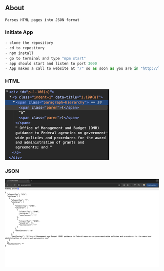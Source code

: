 ## About
```
Parses HTML pages into JSON format
```

### Initiate App
```js
- clone the repository
- cd to repository
- npm install
- go to terminal and type "npm start"
- app should start and listen to port 3000
- App makes a call to website at "/" so as soon as you are in "http://localhost:3000/", it should starting parsing the page and display JSON format for it.
```
### HTML
![HTML](/assets/HTML.png)

### JSON
![JSON](/assets/DataFormat.png)